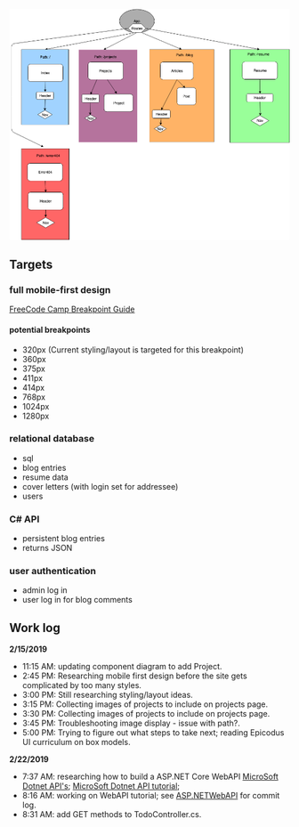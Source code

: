 ![](portfolio-diagram.png)

## Targets

### full mobile-first design
[FreeCode Camp Breakpoint Guide](https://medium.freecodecamp.org/the-100-correct-way-to-do-css-breakpoints-88d6a5ba1862)

#### potential breakpoints
- 320px (Current styling/layout is targeted for this breakpoint)
- 360px
- 375px
- 411px
- 414px
- 768px
- 1024px
- 1280px

### relational database
- sql
- blog entries
- resume data
- cover letters (with login set for addressee)
- users

### C# API
- persistent blog entries
- returns JSON

### user authentication
- admin log in
- user log in for blog comments

## Work log
**2/15/2019**
- 11:15 AM: updating component diagram to add Project.
- 2:45 PM: Researching mobile first design before the site gets complicated by too many styles.
- 3:00 PM: Still researching styling/layout ideas.
- 3:15 PM: Collecting images of projects to include on projects page.
- 3:30 PM: Collecting images of projects to include on projects page.
- 3:45 PM: Troubleshooting image display - issue with path?.
- 5:00 PM: Trying to figure out what steps to take next; reading Epicodus UI curriculum on box models.

**2/22/2019**
- 7:37 AM: researching how to build a ASP.NET Core WebAPI
[MicroSoft Dotnet API's](https://dotnet.microsoft.com/apps/aspnet/apis);
[MicroSoft Dotnet API tutorial](https://docs.microsoft.com/en-us/aspnet/core/tutorials/first-web-api?view=aspnetcore-2.2&tabs=visual-studio-code);
- 8:16 AM: working on WebAPI tutorial; see [ASP.NETWebAPI](https://github.com/skillitzimberg/ASP.NETCoreWebAPI) for commit log.
- 8:31 AM: add GET methods to TodoController.cs.
